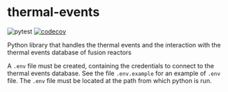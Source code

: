 # thermal-events

![pytest](https://github.com/IRFM/thermal-events/actions/workflows/main.yml/badge.svg)
[![codecov](https://codecov.io/gh/IRFM/thermal-events/branch/new_database_structure/graph/badge.svg?token=3VRZQ9J5W5)](https://codecov.io/gh/IRFM/thermal-events)

Python library that handles the thermal events and the interaction with the thermal events database of fusion reactors

A `.env` file must be created, containing the credentials to connect to the thermal events database.
See the file `.env.example` for an example of `.env` file.
The `.env` file must be located at the path from which python is run.
